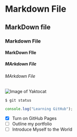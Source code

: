 # Markdown File

## MarkDown file

### Markdown File

#### MarkDown FIle

##### MArkdown File

###### MArkdown File

![Image of Yaktocat](https://octodex.github.com/images/yaktocat.png)

```
$ git status
```
``` javascript
console.log("Learning GitHub");
```

- [x] Turn on GitHub Pages
- [ ] Outline my portfolio
- [ ] Introduce Myself to the World
